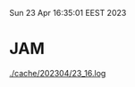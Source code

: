 Sun 23 Apr 16:35:01 EEST 2023
# JAM
<a href='./cache/202304/23_16.log'>./cache/202304/23_16.log</a>
